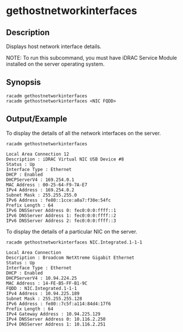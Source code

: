 # gethostnetworkinterfaces

## Description

Displays host network interface details.

NOTE: To run this subcommand, you must have iDRAC Service Module installed on the server operating system.

## Synopsis

```
racadm gethostnetworkinterfaces
racadm gethostnetworkinterfaces <NIC FQDD>
```

## Output/Example

To display the details of all the network interfaces on the server.

```
racadm gethostnetworkinterfaces
```

```
Local Area Connection 12
Description : iDRAC Virtual NIC USB Device #8
Status : Up
Interface Type : Ethernet
DHCP : Enabled
DHCPServerV4 : 169.254.0.1
MAC Address : 00-25-64-F9-7A-E7
IPv4 Address : 169.254.0.2
Subnet Mask : 255.255.255.0
IPv6 Address : fe80::1cce:a0a7:f30e:54fc
Prefix Length : 64
IPv6 DNSServer Address 0: fec0:0:0:ffff::1
IPv6 DNSServer Address 1: fec0:0:0:ffff::2
IPv6 DNSServer Address 2: fec0:0:0:ffff::3
```

To display the details of a particular NIC on the server.

```
racadm gethostnetworkinterfaces NIC.Integrated.1-1-1
```

```
Local Area Connection
Description : Broadcom NetXtreme Gigabit Ethernet
Status : Up
Interface Type : Ethernet
DHCP : Enabled
DHCPServerV4 : 10.94.224.25
MAC Address : 14-FE-B5-FF-B1-9C
FQDD : NIC.Integrated.1-1-1
IPv4 Address : 10.94.225.189
Subnet Mask : 255.255.255.128
IPv6 Address : fe80::7c5f:a114:84d4:17f6
Prefix Length : 64
IPv4 Gateway Address : 10.94.225.129
IPv4 DNSServer Address 0: 10.116.2.250
IPv4 DNSServer Address 1: 10.116.2.251
```